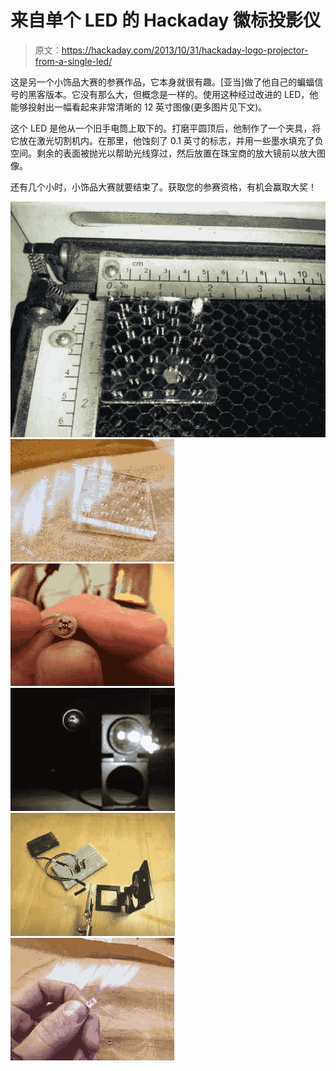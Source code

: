 # 来自单个 LED 的 Hackaday 徽标投影仪

> 原文：<https://hackaday.com/2013/10/31/hackaday-logo-projector-from-a-single-led/>

这是另一个小饰品大赛的参赛作品，它本身就很有趣。[亚当]做了他自己的蝙蝠信号的黑客版本。它没有那么大，但概念是一样的。使用这种经过改进的 LED，他能够投射出一幅看起来非常清晰的 12 英寸图像(更多图片见下文)。

这个 LED 是他从一个旧手电筒上取下的。打磨平圆顶后，他制作了一个夹具，将它放在激光切割机内。在那里，他蚀刻了 0.1 英寸的标志，并用一些墨水填充了负空间。剩余的表面被抛光以帮助光线穿过，然后放置在珠宝商的放大镜前以放大图像。

还有几个小时，小饰品大赛就要结束了。获取您的参赛资格，有机会赢取大奖！

 [![etchJig-low](img/6bdd676a4b404057e3aca33fcf5137e8.png "etchJig-low")](https://hackaday.com/2013/10/31/hackaday-logo-projector-from-a-single-led/etchjig-low/)  [![etchJigSetup-low](img/79154487d8392fad9735cb1c7bebd5db.png "etchJigSetup-low")](https://hackaday.com/2013/10/31/hackaday-logo-projector-from-a-single-led/etchjigsetup-low/)  [![LED-low](img/c44719ff7825302229f58440aaac9885.png "LED-low")](https://hackaday.com/2013/10/31/hackaday-logo-projector-from-a-single-led/led-low-2/)  [![projection-low](img/7e304006c584cbacdfcaafa933422b45.png "projection-low")](https://hackaday.com/2013/10/31/hackaday-logo-projector-from-a-single-led/projection-low/)  [![projectorSetup-low](img/1be3d652d934aad1556314d848c168a4.png "projectorSetup-low")](https://hackaday.com/2013/10/31/hackaday-logo-projector-from-a-single-led/projectorsetup-low/)  [![sandLED-low](img/b0fc4ca8bcb61ce2351e6e6a2517a196.png "sandLED-low")](https://hackaday.com/2013/10/31/hackaday-logo-projector-from-a-single-led/sandled-low/)